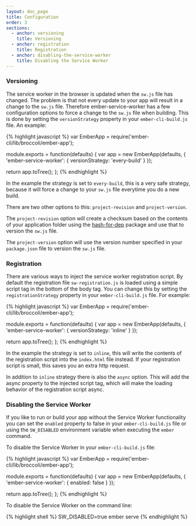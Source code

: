 ```yaml
---
layout: doc_page
title: Configuration
order: 3
sections:
  - anchor: versioning
    title: Versioning
  - anchor: registration
    title: Registration
  - anchor: disabling-the-service-worker
    title: Disabling the Service Worker
---
```


### Versioning

The service worker in the browser is updated when the `sw.js` file has changed.
The problem is that not every update to your app will result in a change to the
`sw.js` file. Therefore ember-service-worker has a few configuration options to
force a change to the `sw.js` file when building. This is done by setting the
`versionStrategy` property in your `ember-cli-build.js` file. An example:

{% highlight javascript %}
var EmberApp = require('ember-cli/lib/broccoli/ember-app');

module.exports = function(defaults) {
  var app = new EmberApp(defaults, {
    'ember-service-worker': {
      versionStrategy: 'every-build'
    }
  });

  return app.toTree();
};
{% endhighlight %}

In the example the strategy is set to `every-build`, this is a very safe
strategy, because it will force a change to your `sw.js` file everytime you do a
new build.

There are two other options to this: `project-revision` and `project-version`.

The `project-revision` option will create a checksum based on the contents of
your application folder using the [hash-for-dep](https://github.com/stefanpenner/hash-for-dep)
package and use that to version the `sw.js` file.

The `project-version` option will use the version number specified in your
`package.json` file to version the `sw.js` file.

### Registration

There are various ways to inject the service worker registration script. By
default the registration file `sw-registration.js` is loaded using a simple
script tag in the bottom of the body tag. You can change this by setting the
`registrationStrategy` property in your `ember-cli-build.js` file. For example:

{% highlight javascript %}
var EmberApp = require('ember-cli/lib/broccoli/ember-app');

module.exports = function(defaults) {
  var app = new EmberApp(defaults, {
    'ember-service-worker': {
      versionStrategy: 'inline'
    }
  });

  return app.toTree();
};
{% endhighlight %}

In the example the strategy is set to `inline`, this will write the contents of
the registration script into the `index.html` file instead. If your registration
script is small, this saves you an extra http request.

In addition to `inline` strategy there is also the `async` option. This will add
the async property to the injected script tag, which will make the loading
behavior of the registration script async.

### Disabling the Service Worker

If you like to run or build your app without the Service Worker functionality
you can set the `enabled` property to false in your `ember-cli-build.js` file or
using the `SW_DISABLED` environment variable when executing the `ember`
command.

To disable the Service Worker in your `ember-cli-build.js` file:

{% highlight javascript %}
var EmberApp = require('ember-cli/lib/broccoli/ember-app');

module.exports = function(defaults) {
  var app = new EmberApp(defaults, {
    'ember-service-worker': {
      enabled: false
    }
  });

  return app.toTree();
};
{% endhighlight %}

To disable the Service Worker on the command line:

{% highlight shell %}
SW_DISABLED=true ember serve
{% endhighlight %}
